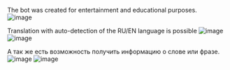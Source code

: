 The bot was created for entertainment and educational purposes.                                                          
![image](https://user-images.githubusercontent.com/52629691/193815717-e9726522-d24c-4b5b-934d-a61aaaf509a4.png)

Translation with auto-detection of the RU/EN language is possible
![image](https://user-images.githubusercontent.com/52629691/193816151-efd90c14-ce41-4706-a4ef-7743171591f1.png)
![image](https://user-images.githubusercontent.com/52629691/193816601-4587787b-847b-47f5-8699-ee956ecc8ddc.png)

А так же есть возможность получить информацию о слове или фразе.                         
![image](https://user-images.githubusercontent.com/52629691/193816695-2270e406-251c-4ed5-b8e2-27a9785c6217.png)
![image](https://user-images.githubusercontent.com/52629691/193816751-7d13a2f9-416f-4f23-94f6-f74bc1679b0c.png)


